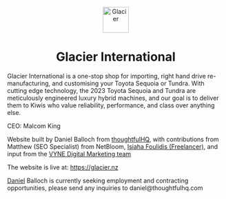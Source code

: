 <p align="center">
  <a href="https://www.glacier.nz">
    <img alt="Glacier" src="/icon.png" width="60" />
  </a>
</p>
<h1 align="center">
  Glacier International
</h1>
<p>Glacier International is a one-stop shop for importing, right hand drive re-manufacturing, and customising your Toyota Sequoia or Tundra. With cutting edge technology, the 2023 Toyota Sequoia and Tundra are meticulously engineered luxury hybrid machines, and our goal is to deliver them to Kiwis who value reliability, performance, and class over anything else.</p>
<p>CEO: Malcom King</p>
<p>Website built by Daniel Balloch from <a href="https://thoughtfulhq.com">thoughtfulHQ</a>, with contributions from Matthew (SEO Specialist) from <a>NetBloom</a>, <a href="https://github.com/ifoulidis">Isiaha Foulidis (Freelancer)</a>, and input from the <a href="https://vyne.co.nz/">VYNE Digital Marketing team</a><p>
<p>The website is live at: <a href="https://glacier.nz">https://glacier.nz</a></p>
<p><a href="https://danielballoch.com">Daniel</a> Balloch is currently seeking employment and contracting opportunities, please send any inquiries to daniel@thoughtfulhq.com</p>

